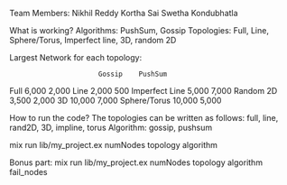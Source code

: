 Team Members:
Nikhil Reddy Kortha 
Sai Swetha Kondubhatla 


What is working?
Algorithms: PushSum, Gossip
Topologies: Full, Line, Sphere/Torus, Imperfect line, 3D, random 2D

Largest Network for each topology:

					      Gossip	PushSum
Full				    6,000	  2,000
Line				    2,000	  500
Imperfect Line	5,000	  7,000
Random 2D			  3,500	  2,000
3D					    10,000	7,000
Sphere/Torus		10,000	5,000

How to run the code?
The topologies can be written as follows: full, line, rand2D, 3D, impline, torus
Algorithm: gossip, pushsum


mix run lib/my_project.ex numNodes topology algorithm

Bonus part:
mix run lib/my_project.ex numNodes topology algorithm fail_nodes